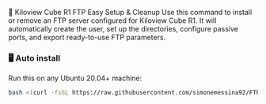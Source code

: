 🚀 Kiloview Cube R1 FTP Easy Setup & Cleanup
Use this command to install or remove an FTP server configured for Kiloview Cube R1. It will automatically create the user, set up the directories, configure passive ports, and export ready-to-use FTP parameters.



### 🖥️ Auto install

Run this on any Ubuntu 20.04+ machine:

```bash
bash <(curl -fsSL https://raw.githubusercontent.com/simonemessina92/FTP-server-CubeR1/main/FTP+nginx-cloud)

